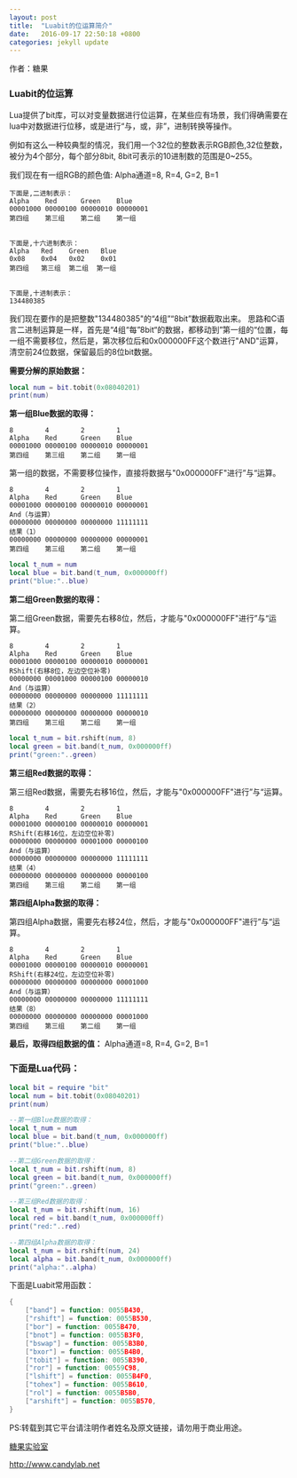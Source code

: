 ```yaml
---
layout: post
title:  "Luabit的位运算简介"
date:   2016-09-17 22:50:18 +0800
categories: jekyll update
---
```


作者：糖果

<h3>Luabit的位运算</h3> 

Lua提供了bit库，可以对变量数据进行位运算，在某些应有场景，我们得确需要在lua中对数据进行位移，或是进行“与，或，非”，进制转换等操作。

例如有这么一种较典型的情况，我们用一个32位的整数表示RGB颜色,32位整数，被分为4个部分，每个部分8bit, 8bit可表示的10进制数的范围是0~255。

我们现在有一组RGB的颜色值: Alpha通道=8, R=4, G=2, B=1

```
下面是,二进制表示：
Alpha    Red      Green    Blue
00001000 00000100 00000010 00000001
第四组    第三组    第二组    第一组


下面是,十六进制表示：
Alpha   Red    Green   Blue
0x08    0x04   0x02    0x01
第四组   第三组  第二组  第一组


下面是,十进制表示：
134480385
```

我们现在要作的是把整数"134480385"的“4组”“8bit”数据截取出来。
思路和C语言二进制运算是一样，首先是“4组“每”8bit“的数据，都移动到”第一组的“位置，每一组不需要移位，然后是，第次移位后和0x000000FF这个数进行"AND"运算，清空前24位数据，保留最后的8位bit数据。

<strong>需要分解的原始数据：</strong> 


```lua
local num = bit.tobit(0x08040201)
print(num)
```



<strong>第一组Blue数据的取得：</strong> 

```
8        4        2        1
Alpha    Red      Green    Blue
00001000 00000100 00000010 00000001
第四组    第三组    第二组    第一组
```

第一组的数据，不需要移位操作，直接将数据与"0x000000FF"进行”与“运算。

```
8        4        2        1
Alpha    Red      Green    Blue
00001000 00000100 00000010 00000001
And（与运算）
00000000 00000000 00000000 11111111
结果（1）
00000000 00000000 00000000 00000001
第四组    第三组    第二组    第一组
```


```lua
local t_num = num
local blue = bit.band(t_num, 0x000000ff)
print("blue:"..blue)
```


<strong>第二组Green数据的取得：</strong> 

第二组Green数据，需要先右移8位，然后，才能与"0x000000FF"进行”与“运算。

```
8        4        2        1
Alpha    Red      Green    Blue
00001000 00000100 00000010 00000001
RShift(右移8位，左边空位补零)
00000000 00001000 00000100 00000010 
And（与运算）
00000000 00000000 00000000 11111111
结果（2）
00000000 00000000 00000000 00000010
第四组    第三组    第二组    第一组
```


```lua
local t_num = bit.rshift(num, 8)
local green = bit.band(t_num, 0x000000ff)
print("green:"..green)
```


<strong>第三组Red数据的取得：</strong> 

第三组Red数据，需要先右移16位，然后，才能与"0x000000FF"进行”与“运算。

```
8        4        2        1
Alpha    Red      Green    Blue
00001000 00000100 00000010 00000001
RShift(右移16位，左边空位补零)
00000000 00000000 00001000 00000100 
And（与运算）
00000000 00000000 00000000 11111111
结果（4）
00000000 00000000 00000000 00000100
第四组    第三组    第二组    第一组
```


<strong>第四组Alpha数据的取得：</strong> 

第四组Alpha数据，需要先右移24位，然后，才能与"0x000000FF"进行”与“运算。

```
8        4        2        1
Alpha    Red      Green    Blue
00001000 00000100 00000010 00000001
RShift(右移24位，左边空位补零)
00000000 00000000 00000000 00001000 
And（与运算）
00000000 00000000 00000000 11111111
结果（8）
00000000 00000000 00000000 00001000
第四组    第三组    第二组    第一组
```

<strong>最后，取得四组数据的值：</strong>  Alpha通道=8, R=4, G=2, B=1


<h3>下面是Lua代码：</h3> 

```lua
local bit = require "bit"
local num = bit.tobit(0x08040201)
print(num)

--第一组Blue数据的取得：
local t_num = num
local blue = bit.band(t_num, 0x000000ff)
print("blue:"..blue)

--第二组Green数据的取得：
local t_num = bit.rshift(num, 8)
local green = bit.band(t_num, 0x000000ff)
print("green:"..green)

--第三组Red数据的取得：
local t_num = bit.rshift(num, 16)
local red = bit.band(t_num, 0x000000ff)
print("red:"..red)

--第四组Alpha数据的取得：
local t_num = bit.rshift(num, 24)
local alpha = bit.band(t_num, 0x000000ff)
print("alpha:"..alpha)
```


下面是Luabit常用函数：


```lua
{
    ["band"] = function: 0055B430,
    ["rshift"] = function: 0055B530,
    ["bor"] = function: 0055B470,
    ["bnot"] = function: 0055B3F0,
    ["bswap"] = function: 0055B3B0,
    ["bxor"] = function: 0055B4B0,
    ["tobit"] = function: 0055B390,
    ["ror"] = function: 00559C98,
    ["lshift"] = function: 0055B4F0,
    ["tohex"] = function: 0055B610,
    ["rol"] = function: 0055B5B0,
    ["arshift"] = function: 0055B570,
}
```


PS:转载到其它平台请注明作者姓名及原文链接，请勿用于商业用途。

[糖果实验室](http://www.candylab.net)

http://www.candylab.net
